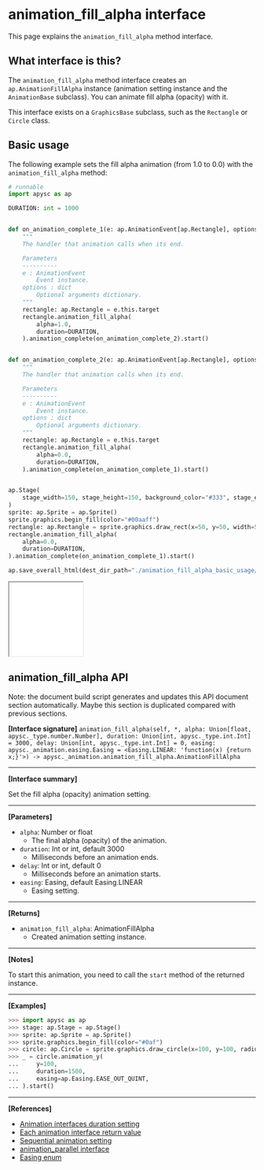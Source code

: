 # animation_fill_alpha interface

This page explains the `animation_fill_alpha` method interface.

## What interface is this?

The `animation_fill_alpha` method interface creates an `ap.AnimationFillAlpha` instance (animation setting instance and the  `AnimationBase` subclass). You can animate fill alpha (opacity) with it.

This interface exists on a `GraphicsBase` subclass, such as the `Rectangle` or `Circle` class.

## Basic usage

The following example sets the fill alpha animation (from 1.0 to 0.0) with the `animation_fill_alpha` method:

```py
# runnable
import apysc as ap

DURATION: int = 1000


def on_animation_complete_1(e: ap.AnimationEvent[ap.Rectangle], options: dict) -> None:
    """
    The handler that animation calls when its end.

    Parameters
    ----------
    e : AnimationEvent
        Event instance.
    options : dict
        Optional arguments dictionary.
    """
    rectangle: ap.Rectangle = e.this.target
    rectangle.animation_fill_alpha(
        alpha=1.0,
        duration=DURATION,
    ).animation_complete(on_animation_complete_2).start()


def on_animation_complete_2(e: ap.AnimationEvent[ap.Rectangle], options: dict) -> None:
    """
    The handler that animation calls when its end.

    Parameters
    ----------
    e : AnimationEvent
        Event instance.
    options : dict
        Optional arguments dictionary.
    """
    rectangle: ap.Rectangle = e.this.target
    rectangle.animation_fill_alpha(
        alpha=0.0,
        duration=DURATION,
    ).animation_complete(on_animation_complete_1).start()


ap.Stage(
    stage_width=150, stage_height=150, background_color="#333", stage_elem_id="stage"
)
sprite: ap.Sprite = ap.Sprite()
sprite.graphics.begin_fill(color="#00aaff")
rectangle: ap.Rectangle = sprite.graphics.draw_rect(x=50, y=50, width=50, height=50)
rectangle.animation_fill_alpha(
    alpha=0.0,
    duration=DURATION,
).animation_complete(on_animation_complete_1).start()

ap.save_overall_html(dest_dir_path="./animation_fill_alpha_basic_usage/")
```

<iframe src="static/animation_fill_alpha_basic_usage/index.html" width="150" height="150"></iframe>


## animation_fill_alpha API

<!-- Docstring: apysc._animation.animation_fill_alpha_mixin.AnimationFillAlphaMixIn.animation_fill_alpha -->

<span class="inconspicuous-txt">Note: the document build script generates and updates this API document section automatically. Maybe this section is duplicated compared with previous sections.</span>

**[Interface signature]** `animation_fill_alpha(self, *, alpha: Union[float, apysc._type.number.Number], duration: Union[int, apysc._type.int.Int] = 3000, delay: Union[int, apysc._type.int.Int] = 0, easing: apysc._animation.easing.Easing = <Easing.LINEAR: 'function(x) {return x;}'>) -> apysc._animation.animation_fill_alpha.AnimationFillAlpha`<hr>

**[Interface summary]**

Set the fill alpha (opacity) animation setting.<hr>

**[Parameters]**

- `alpha`: Number or float
  - The final alpha (opacity) of the animation.
- `duration`: Int or int, default 3000
  - Milliseconds before an animation ends.
- `delay`: Int or int, default 0
  - Milliseconds before an animation starts.
- `easing`: Easing, default Easing.LINEAR
  - Easing setting.

<hr>

**[Returns]**

- `animation_fill_alpha`: AnimationFillAlpha
  - Created animation setting instance.

<hr>

**[Notes]**

To start this animation, you need to call the `start` method of the returned instance.<hr>

**[Examples]**

```py
>>> import apysc as ap
>>> stage: ap.Stage = ap.Stage()
>>> sprite: ap.Sprite = ap.Sprite()
>>> sprite.graphics.begin_fill(color="#0af")
>>> circle: ap.Circle = sprite.graphics.draw_circle(x=100, y=100, radius=50)
>>> _ = circle.animation_y(
...     y=100,
...     duration=1500,
...     easing=ap.Easing.EASE_OUT_QUINT,
... ).start()
```

<hr>

**[References]**

- [Animation interfaces duration setting](https://simon-ritchie.github.io/apysc/en/animation_duration.html)
- [Each animation interface return value](https://simon-ritchie.github.io/apysc/en/animation_return_value.html)
- [Sequential animation setting](https://simon-ritchie.github.io/apysc/en/sequential_animation.html)
- [animation_parallel interface](https://simon-ritchie.github.io/apysc/en/animation_parallel.html)
- [Easing enum](https://simon-ritchie.github.io/apysc/en/easing_enum.html)
